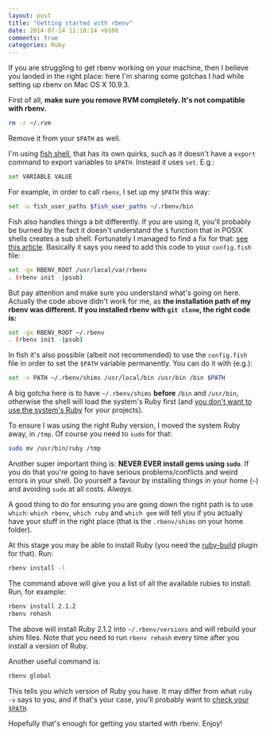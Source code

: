 ```yaml
---
layout: post
title: "Getting started with rbenv"
date: 2014-07-14 11:10:14 +0100
comments: true
categories: Ruby
---
```


If you are struggling to get rbenv working on your machine, then I believe you landed in the right place: here I'm sharing some gotchas I had while setting up rbenv on Mac OS X 10.9.3.

First of all, **make sure you remove RVM completely. It's not compatible with rbenv.**

``` bash
rm -r ~/.rvm
```

Remove it from your `$PATH` as well.

I'm using [fish shell](http://fishshell.com/), that has its own quirks, such as it doesn't have a `export` command to export variables to `$PATH`. Instead it uses `set`. E.g.:

``` bash
set VARIABLE VALUE
```

For example, in order to call `rbenv`, I set up my `$PATH` this way:

``` bash
set -u fish_user_paths $fish_user_paths ~/.rbenv/bin
```

Fish also handles things a bit differently. If you are using it, you'll probably be burned by the fact it doesn't understand the `$` function that in POSIX shells creates a sub shell. Fortunately I managed to find a fix for that: [see this article](https://coderwall.com/p/hmousw). Basically it says you need to add this code to your `config.fish` file:

``` bash
set -gx RBENV_ROOT /usr/local/var/rbenv
. (rbenv init -|psub)
```

But pay attention and make sure you understand what's going on here. Actually the code above didn't work for me, as **the installation path of my rbenv was different. If you installed rbenv with `git clone`, the right code is:**

``` bash
set -gx RBENV_ROOT ~/.rbenv
. (rbenv init -|psub)
```

In fish it's also possible (albeit not recommended) to use the `config.fish` file in order to set the `$PATH` variable permanently. You can do it with (e.g.):

``` bash
set -x PATH ~/.rbenv/shims /usr/local/bin /usr/bin /bin $PATH
```

A big gotcha here is to have `~/.rbenv/shims` **before** `/bin` and `/usr/bin`, otherwise the shell will load the system's Ruby first (and [you don't want to use the system's Ruby](http://robots.thoughtbot.com/psa-do-not-use-system-ruby) for your projects).

To ensure I was using the right Ruby version, I moved the system Ruby away, in `/tmp`. Of course you need to `sudo` for that:

``` bash
sudo mv /usr/bin/ruby /tmp
```

Another super important thing is: **NEVER EVER install gems using `sudo`**. If you do that you're going to have serious problems/conflicts and weird errors in your shell. Do yourself a favour by installing things in your home (`~`) and avoiding `sudo` at all costs. *Always.*

A good thing to do for ensuring you are going down the right path is to use `which`: `which rbenv`, `which ruby` and `which gem` will tell you if you actually have your stuff in the right place (that is the `.rbenv/shims` on your home folder).

At this stage you may be able to install Ruby (you need the [ruby-build](https://github.com/sstephenson/ruby-build) plugin for that). Run:

``` bash
rbenv install -l
```

The command above will give you a list of all the available rubies to install. Run, for example:

``` bash
rbenv install 2.1.2
rbenv rehash
```

The above will install Ruby 2.1.2 into `~/.rbenv/versions` and will rebuild your shim files. Note that you need to run `rbenv rehash` every time after you install a version of Ruby.

Another useful command is:

``` bash
rbenv global
```

This tells you which version of Ruby you have. It may differ from what `ruby -v` says to you, and if that's your case, you'll probably want to [check your `$PATH`](https://github.com/sstephenson/rbenv#understanding-path).

Hopefully that's enough for getting you started with rbenv. Enjoy!
